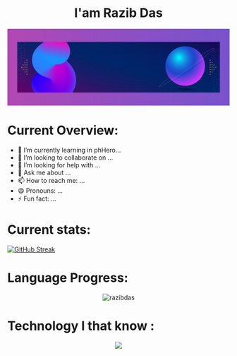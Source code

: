 
### <h1 align="center">I'am Razib Das</h1>
<img align="center" width="900" src="https://raw.githubusercontent.com/razibdas/razibdas/main/cover.jpg"/>


# Current Overview:

- 🌱 I’m currently learning in phHero...
- 👯 I’m looking to collaborate on ...
- 🤔 I’m looking for help with ...
- 💬 Ask me about ...
- 📫 How to reach me: ...
- 😄 Pronouns: ...
- ⚡ Fun fact: ...

# Current stats:
[![GitHub Streak](https://github-readme-streak-stats.herokuapp.com?user=razibdas)](https://git.io/streak-stats)

# Language Progress:
<p align="center">
<img width="400"  src="https://github-readme-stats.vercel.app/api/top-langs?username=razibdas&show_icons=true&locale=en&layout=compact" alt="razibdas" />
</p>

# Technology I that know :
<p align="center">
  <a href="https://skillicons.dev">
    <img src="https://skillicons.dev/icons?i=html,css,react,mongodb,firebase,vercel" />
  </a>
</p>